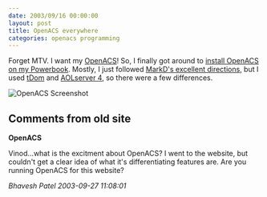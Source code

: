 ```yaml
---
date: 2003/09/16 00:00:00
layout: post
title: OpenACS everywhere
categories: openacs programming
---
```


Forget MTV. I want my [OpenACS](http://openacs.org)! So, I finally got around to [install OpenACS on my Powerbook](http://kurup.org/openacs/mac-install). Mostly, I just followed [MarkD's excellent directions](http://borkware.com/rants/openacs/), but I used [tDom](http://www.tdom.org/) and [AOLserver 4](http://aolserver.com/), so there were a few differences.

<img src="http://kurup.org/images/oacs-screen.jpg" alt="OpenACS Screenshot" />

<div id="comment-box">
<h2>Comments from old site</h2>

<div class="one-comment">
<p><b>OpenACS</b></p>
<p>
Vinod...what is the excitment about OpenACS? I went to the website,
but couldn't get a clear idea of what it's differentiating features
are. Are you running OpenACS for this website?
</p>
<address class="signature">
<span class="author">Bhavesh Patel</span>
<span class="date">2003-09-27 11:08:01</span>
</address>
</div>

</div>
